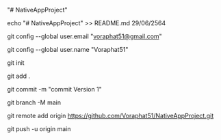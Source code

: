 "# NativeAppProject" 

echo "# NativeAppProject" >> README.md 29/06/2564

git config --global user.email "voraphat51@gmail.com"

git config --global user.name "Voraphat51"

git init

git add .

git commit -m "commit Version 1"

git branch -M main

git remote add origin https://github.com/Voraphat51/NativeAppProject.git

git push -u origin main
